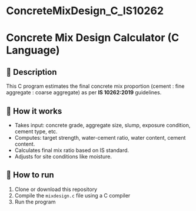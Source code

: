 # ConcreteMixDesign_C_IS10262
# Concrete Mix Design Calculator (C Language)

## 📌 Description
This C program estimates the final concrete mix proportion (cement : fine aggregate : coarse aggregate) as per **IS 10262:2019** guidelines.

## 📌 How it works
- Takes input: concrete grade, aggregate size, slump, exposure condition, cement type, etc.
- Computes: target strength, water-cement ratio, water content, cement content.
- Calculates final mix ratio based on IS standard.
- Adjusts for site conditions like moisture.

## 📌 How to run
1. Clone or download this repository
2. Compile the `mixdesign.c` file using a C compiler
3. Run the program
